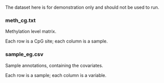 The dataset here is for demonstration only and should not be used to run.

### meth_cg.txt
Methylation level matrix.

Each row is a CpG site; each column is a sample.

### sample_eg.csv
Sample annotations, containing the covariates.

Each row is a sample; each column is a variable.
